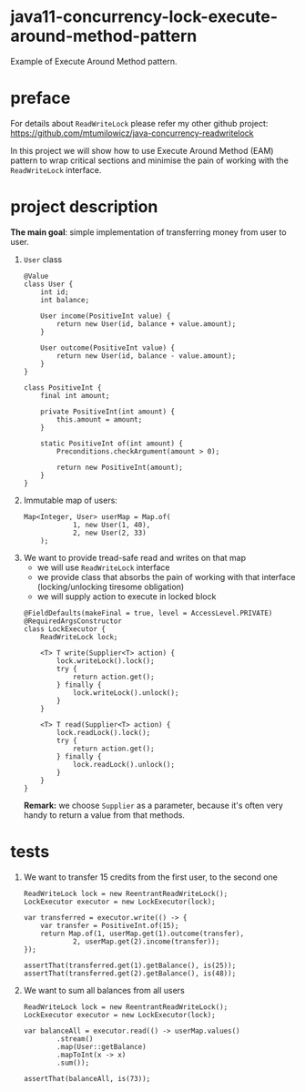 # java11-concurrency-lock-execute-around-method-pattern
Example of Execute Around Method pattern.

# preface
For details about `ReadWriteLock` please refer my other
github project: https://github.com/mtumilowicz/java-concurrency-readwritelock

In this project we will show how to use Execute Around Method 
(EAM) pattern to wrap critical sections and minimise the pain
of working with the `ReadWriteLock` interface.

# project description
**The main goal**: simple implementation of transferring 
money from user to user.

1. `User` class
    ```
    @Value
    class User {
        int id;
        int balance;
    
        User income(PositiveInt value) {
            return new User(id, balance + value.amount);
        }
    
        User outcome(PositiveInt value) {
            return new User(id, balance - value.amount);
        }
    }
    ```
    ```
    class PositiveInt {
        final int amount;
    
        private PositiveInt(int amount) {
            this.amount = amount;
        }
    
        static PositiveInt of(int amount) {
            Preconditions.checkArgument(amount > 0);
    
            return new PositiveInt(amount);
        }
    }
    ```
1. Immutable map of users:
    ```
    Map<Integer, User> userMap = Map.of(
                1, new User(1, 40),
                2, new User(2, 33)
        );
    ```
1. We want to provide tread-safe read and writes on that map
    * we will use `ReadWriteLock` interface
    * we provide class that absorbs the pain of working
    with that interface (locking/unlocking tiresome obligation)
    * we will supply action to execute in locked block
    ```    
    @FieldDefaults(makeFinal = true, level = AccessLevel.PRIVATE)
    @RequiredArgsConstructor
    class LockExecutor {
        ReadWriteLock lock;
    
        <T> T write(Supplier<T> action) {
            lock.writeLock().lock();
            try {
                return action.get();
            } finally {
                lock.writeLock().unlock();
            }
        }
    
        <T> T read(Supplier<T> action) {
            lock.readLock().lock();
            try {
                return action.get();
            } finally {
                lock.readLock().unlock();
            }
        }
    }
    ```
    **Remark:** we choose `Supplier` as a parameter, because
    it's often very handy to return a value from that methods.
    
# tests
1. We want to transfer 15 credits from the first user, to the 
second one
    ```
    ReadWriteLock lock = new ReentrantReadWriteLock();
    LockExecutor executor = new LockExecutor(lock);
    
    var transferred = executor.write(() -> {
        var transfer = PositiveInt.of(15);
        return Map.of(1, userMap.get(1).outcome(transfer),
                2, userMap.get(2).income(transfer));
    });
    
    assertThat(transferred.get(1).getBalance(), is(25));
    assertThat(transferred.get(2).getBalance(), is(48));
    ```
1. We want to sum all balances from all users
    ```
    ReadWriteLock lock = new ReentrantReadWriteLock();
    LockExecutor executor = new LockExecutor(lock);
    
    var balanceAll = executor.read(() -> userMap.values()
            .stream()
            .map(User::getBalance)
            .mapToInt(x -> x)
            .sum());
    
    assertThat(balanceAll, is(73));
    ```